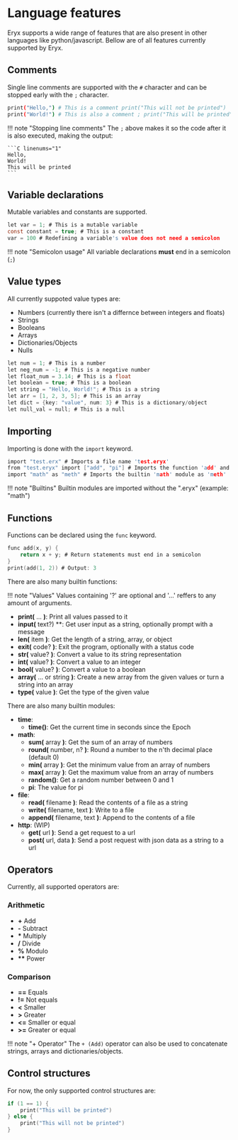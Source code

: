 # Language features

Eryx supports a wide range of features that are also present in other languages like python/javascript.
Bellow are of all features currently supported by Eryx.

## Comments
Single line comments are supported with the `#` character and can be stopped early with the `;` character.
```sh linenums="1"
print("Hello,") # This is a comment print("This will not be printed")
print("World!") # This is also a comment ; print("This will be printed")
```
!!! note "Stopping line comments"
    The `;` above makes it so the code after it is also executed, making the output:

    ```C linenums="1"
    Hello,
    World!
    This will be printed
    ```

## Variable declarations
Mutable variables and constants are supported.
```C linenums="1"
let var = 1; # This is a mutable variable
const constant = true; # This is a constant
var = 100 # Redefining a variable's value does not need a semicolon
```
!!! note "Semicolon usage"
    All variable declarations **must** end in a semicolon (`;`)

## Value types
All currently suppoted value types are:

* Numbers (currently there isn't a differnce between integers and floats)
* Strings
* Booleans
* Arrays
* Dictionaries/Objects
* Nulls

```C linenums="1"
let num = 1; # This is a number
let neg_num = -1; # This is a negative number
let float_num = 3.14; # This is a float
let boolean = true; # This is a boolean
let string = "Hello, World!"; # This is a string
let arr = [1, 2, 3, 5]; # This is an array
let dict = {key: "value", num: 3} # This is a dictionary/object
let null_val = null; # This is a null
```

## Importing
Importing is done with the `import` keyword.

```C linenums="1"
import "test.erx" # Imports a file name 'test.eryx'
from "test.eryx" import ["add", "pi"] # Imports the function 'add' and variable 'pi' from 'test.eryx'
import "math" as "meth" # Imports the builtin 'math' module as 'meth'
```

!!! note "Builtins"
    Builtin modules are imported without the ".eryx" (example: "math")

## Functions
Functions can be declared using the `func` keyword.

```C linenums="1"
func add(x, y) {
    return x + y; # Return statements must end in a semicolon
}
print(add(1, 2)) # Output: 3
```

There are also many builtin functions:

!!! note "Values"
    Values containing '?' are optional and '...' reffers to any amount of arguments.

* **print(** ... **)**: Print all values passed to it
* **input(** text?) **: Get user input as a string, optionally prompt with a message
* **len(** item **)**: Get the length of a string, array, or object
* **exit(** code? **)**: Exit the program, optionally with a status code
* **str(** value? **)**: Convert a value to its string representation
* **int(** value? **)**: Convert a value to an integer
* **bool(** value? **)**: Convert a value to a boolean
* **array(** ... or string **)**: Create a new array from the given values or turn a string into an array
* **type(** value **)**: Get the type of the given value


There are also many builtin modules:

* **time**:
  * **time()**: Get the current time in seconds since the Epoch
* **math**:
  * **sum(** array **)**: Get the sum of an array of numbers
  * **round(** number, n? **)**: Round a number to the n'th decimal place (default 0)
  * **min(** array **)**: Get the minimum value from an array of numbers
  * **max(** array **)**: Get the maximum value from an array of numbers
  * **random()**: Get a random number between 0 and 1
  * **pi**: The value for pi
* **file**:
  * **read(** filename **)**: Read the contents of a file as a string
  * **write(** filename, text **)**: Write to a file
  * **append(** filename, text **)**: Append to the contents of a file
* **http**: (WIP)
  * **get(** url **)**: Send a get request to a url
  * **post(** url, data **)**: Send a post request with json data as a string to a url

## Operators
Currently, all supported operators are:

### Arithmetic

* **+** Add
* **-** Subtract
* **\*** Multiply
* **/** Divide
* **%** Modulo
* **\*\*** Power

### Comparison

* **==** Equals
* **!=** Not equals
* **<** Smaller
* **>** Greater
* **<=** Smaller or equal
* **>=** Greater or equal

!!! note "+ Operator"
    The `+ (Add)` operator can also be used to concatenate strings, arrays and dictionaries/objects.

## Control structures
For now, the only supported control structures are:

```C linenums="1"
if (1 == 1) {
    print("This will be printed")
} else {
    print("This will not be printed")
}
```